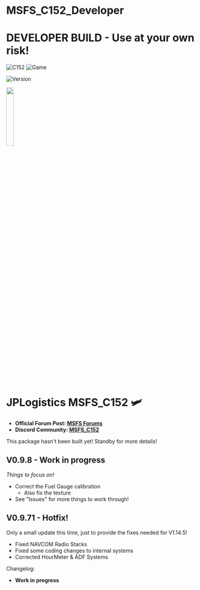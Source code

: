 # MSFS_C152_Developer
# DEVELOPER BUILD - Use at your own risk!
![C152](https://img.shields.io/badge/Aircraft-Cessna%20152-blue) ![Game](https://img.shields.io/badge/Software-Microsoft%20Flight%20Simulator-blue)

![Version](https://img.shields.io/badge/Version-V0.9.8%20Beta%201-blue)

<a href="https://www.buymeacoffee.com/n95jpl" target="_blank"><img src="https://cdn.buymeacoffee.com/buttons/v2/default-yellow.png" width="20%"></img></a>

# JPLogistics MSFS_C152 :small_airplane:
- **Official Forum Post: [MSFS Forums](https://forums.flightsimulator.com/t/msfs-c152-community/309284)**
- **Discord Community: [MSFS_C152](https://discord.gg/dJNwC3BSFZ)**

This package hasn't been built yet! Standby for more details!
## V0.9.8 - Work in progress
*Things to focus on!*
- Correct the Fuel Gauge calibration
  - Also fix the texture
- See "Issues" for more things to work through!


## V0.9.71 - Hotfix! ##
Only a small update this time, just to provide the fixes needed for V1.14.5!
- Fixed NAVCOM Radio Stacks
- Fixed some coding changes to internal systems
- Corrected HourMeter & ADF Systems

Changelog:
- **Work in progress**
